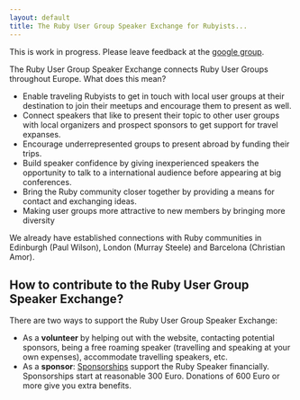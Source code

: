 ```yaml
---
layout: default
title: The Ruby User Group Speaker Exchange for Rubyists...
---
```


<div class="warning">
This is work in progress. Please leave feedback at the 
<a href="http://groups.google.com/group/usergroup-speaker-exchange">google group</a>.
</div>

The Ruby User Group Speaker Exchange connects Ruby User Groups throughout Europe. What does this mean? 

- Enable traveling Rubyists to get in touch with local user groups at their destination to join their meetups and encourage them to present as well.
- Connect speakers that like to present their topic to other user groups with local organizers and prospect sponsors to get support for travel expanses.
- Encourage underrepresented groups to present abroad by funding their trips.
- Build speaker confidence by giving inexperienced speakers the opportunity to talk to a international audience before appearing at big conferences.
- Bring the Ruby community closer together by providing a means for contact and exchanging ideas.
- Making user groups more attractive to new members by bringing more diversity

We already have established connections with Ruby communities in Edinburgh (Paul Wilson), London (Murray Steele) and Barcelona (Christian Amor).

## How to contribute to the Ruby User Group Speaker Exchange?

There are two ways to support the Ruby User Group Speaker Exchange:

- As a **volunteer** by helping out with the website, contacting potential sponsors, being a free roaming speaker (travelling and speaking at your own expenses), accommodate travelling speakers, etc.
- As a **sponsor**: [Sponsorships](/sponsors.html) support the Ruby Speaker financially. Sponsorships start at reasonable 300 Euro. Donations of 600 Euro or more give you extra benefits.
